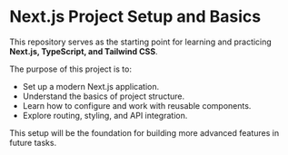 # Next.js Project Setup and Basics

This repository serves as the starting point for learning and practicing **Next.js, TypeScript, and Tailwind CSS**.  

The purpose of this project is to:  
- Set up a modern Next.js application.  
- Understand the basics of project structure.  
- Learn how to configure and work with reusable components.  
- Explore routing, styling, and API integration.  

This setup will be the foundation for building more advanced features in future tasks.  
